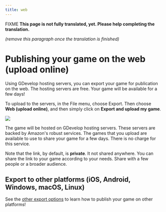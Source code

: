 ```yaml
---
title: web
---
```

FIXME **This page is not fully translated, yet. Please help completing the translation.**

*(remove this paragraph once the translation is finished)*

# Publishing your game on the web (upload online)

Using GDevelop hosting servers, you can export your game for publication on the web. The hosting servers are free. Your game will be available for a few days!

To upload to the servers, in the File menu, choose Export. Then choose **Web (upload online)**, and then simply click on **Export and upload my game**.

![](/gdevelop5/publishing/export-online.png)

The game will be hosted on GDevelop hosting servers. These servers are backed by Amazon's robust services. The games that you upload are available to use to share your game for a few days. There is no charge for this service.

Note that the link, by default, is **private**. It not shared anywhere. You can share the link to your game according to your needs. Share with a few people or a broader audience.

## Export to other platforms (iOS, Android, Windows, macOS, Linux)

See the [other export options](/gdevelop5/publishing) to learn how to publish your game on other platforms!
